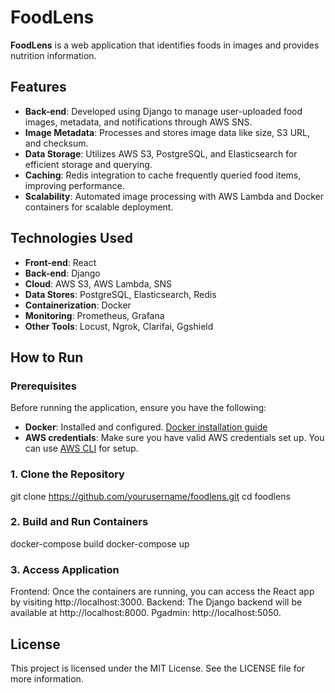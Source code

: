 # FoodLens

**FoodLens** is a web application that identifies foods in images and provides nutrition information.

## Features

- **Back-end**: Developed using Django to manage user-uploaded food images, metadata, and notifications through AWS SNS.
- **Image Metadata**: Processes and stores image data like size, S3 URL, and checksum.
- **Data Storage**: Utilizes AWS S3, PostgreSQL, and Elasticsearch for efficient storage and querying.
- **Caching**: Redis integration to cache frequently queried food items, improving performance.
- **Scalability**: Automated image processing with AWS Lambda and Docker containers for scalable deployment.

## Technologies Used

- **Front-end**: React
- **Back-end**: Django
- **Cloud**: AWS S3, AWS Lambda, SNS
- **Data Stores**: PostgreSQL, Elasticsearch, Redis
- **Containerization**: Docker
- **Monitoring**: Prometheus, Grafana
- **Other Tools**: Locust, Ngrok, Clarifai, Ggshield

## How to Run

### Prerequisites

Before running the application, ensure you have the following:

- **Docker**: Installed and configured. [Docker installation guide](https://docs.docker.com/get-docker/)
- **AWS credentials**: Make sure you have valid AWS credentials set up. You can use [AWS CLI](https://docs.aws.amazon.com/cli/latest/userguide/cli-configure-aws.html) for setup.

### 1. Clone the Repository 
git clone https://github.com/yourusername/foodlens.git
cd foodlens

### 2. Build and Run Containers
docker-compose build
docker-compose up

### 3. Access Application
Frontend: Once the containers are running, you can access the React app by visiting http://localhost:3000.
Backend: The Django backend will be available at http://localhost:8000.
Pgadmin: http://localhost:5050.

## License
This project is licensed under the MIT License. See the LICENSE file for more information.
